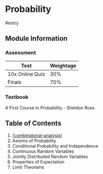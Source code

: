 # Probability
#entry

## Module Information
### Assessment
| Test            | Weightage |
| --------------- | --------- |
| 10x Online Quiz | 30%       |
| Finals          | 70%       |

### Textbook
A First Course in Probability - Sheldon Ross

## Table of Contents
1. [[combinatorial-analysis]]
2. Axioms of Probability
3. Conditional Probability and Independence
4. Continuous Random Variables
5. Jointly Distributed Random Variables
6. Properties of Expectation
7. Limit Theorems

[//begin]: # "Autogenerated link references for markdown compatibility"
[combinatorial-analysis]: combinatorial-analysis "Combinatorial Analysis"
[//end]: # "Autogenerated link references"